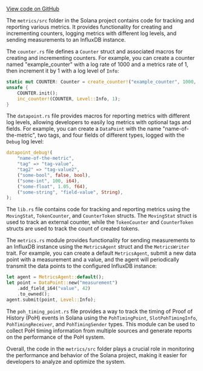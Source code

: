[View code on GitHub](https://github.com/solana-labs/solana/tree/master/na/metrics/src)

The `metrics/src` folder in the Solana project contains code for tracking and reporting various metrics. It provides functionality for creating and incrementing counters, logging metrics with different log levels, and sending measurements to an InfluxDB instance.

The `counter.rs` file defines a `Counter` struct and associated macros for creating and incrementing counters. For example, you can create a counter named "example_counter" with a log rate of 1000 and a metrics rate of 1, then increment it by 1 with a log level of `Info`:

```rust
static mut COUNTER: Counter = create_counter!("example_counter", 1000, 1);
unsafe {
    COUNTER.init();
    inc_counter!(COUNTER, Level::Info, 1);
}
```

The `datapoint.rs` file provides macros for reporting metrics with different log levels, allowing developers to easily log metrics with optional tags and fields. For example, you can create a `DataPoint` with the name "name-of-the-metric", two tags, and four fields of different types, logged with the `Debug` log level:

```rust
datapoint_debug!(
    "name-of-the-metric",
    "tag" => "tag-value",
    "tag2" => "tag-value2",
    ("some-bool", false, bool),
    ("some-int", 100, i64),
    ("some-float", 1.05, f64),
    ("some-string", "field-value", String),
);
```

The `lib.rs` file contains code for tracking and reporting metrics using the `MovingStat`, `TokenCounter`, and `CounterToken` structs. The `MovingStat` struct is used to track an external counter, while the `TokenCounter` and `CounterToken` structs are used to track the count of created tokens.

The `metrics.rs` module provides functionality for sending measurements to an InfluxDB instance using the `MetricsAgent` struct and the `MetricsWriter` trait. For example, you can create a default `MetricsAgent`, submit a new data point with a measurement and a value, and the agent will periodically transmit the data points to the configured InfluxDB instance:

```rust
let agent = MetricsAgent::default();
let point = DataPoint::new("measurement")
    .add_field_i64("value", 42)
    .to_owned();
agent.submit(point, Level::Info);
```

The `poh_timing_point.rs` file provides a way to track the timing of Proof of History (PoH) events in Solana using the `PohTimingPoint`, `SlotPohTimingInfo`, `PohTimingReceiver`, and `PohTimingSender` types. This module can be used to collect PoH timing information from multiple sources and generate reports on the performance of the PoH system.

Overall, the code in the `metrics/src` folder plays a crucial role in monitoring the performance and behavior of the Solana project, making it easier for developers to analyze and optimize the system.
